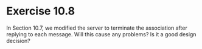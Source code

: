 # Exercise 10.8
In Section 10.7, we modified the server to terminate the association after replying to each message. Will this cause any problems? Is it a good design decision? 
